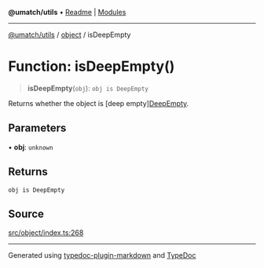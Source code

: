 **@umatch/utils** • [Readme](../../index.md) \| [Modules](../../modules.md)

***

[@umatch/utils](../../modules.md) / [object](../index.md) / isDeepEmpty

# Function: isDeepEmpty()

> **isDeepEmpty**(`obj`): `obj is DeepEmpty`

Returns whether the object is [deep empty][DeepEmpty](../type-aliases/DeepEmpty.md).

## Parameters

• **obj**: `unknown`

## Returns

`obj is DeepEmpty`

## Source

[src/object/index.ts:268](https://github.com/umatch-oficial/utils/blob/6b2757d/src/object/index.ts#L268)

***

Generated using [typedoc-plugin-markdown](https://www.npmjs.com/package/typedoc-plugin-markdown) and [TypeDoc](https://typedoc.org/)
